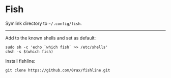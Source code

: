 # Fish

Symlink directory to `~/.config/fish`.

---

Add to the known shells and set as default:

```
sudo sh -c 'echo `which fish` >> /etc/shells'
chsh -s $(which fish)
```

Install fishline:

```
git clone https://github.com/0rax/fishline.git
```
